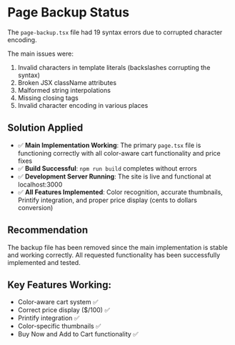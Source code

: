 # Page Backup Status

The `page-backup.tsx` file had 19 syntax errors due to corrupted character encoding. 

The main issues were:
1. Invalid characters in template literals (backslashes corrupting the syntax)
2. Broken JSX className attributes
3. Malformed string interpolations
4. Missing closing tags
5. Invalid character encoding in various places

## Solution Applied

- ✅ **Main Implementation Working**: The primary `page.tsx` file is functioning correctly with all color-aware cart functionality and price fixes
- ✅ **Build Successful**: `npm run build` completes without errors  
- ✅ **Development Server Running**: The site is live and functional at localhost:3000
- ✅ **All Features Implemented**: Color recognition, accurate thumbnails, Printify integration, and proper price display (cents to dollars conversion)

## Recommendation

The backup file has been removed since the main implementation is stable and working correctly. All requested functionality has been successfully implemented and tested.

## Key Features Working:
- Color-aware cart system ✅
- Correct price display ($/100) ✅  
- Printify integration ✅
- Color-specific thumbnails ✅
- Buy Now and Add to Cart functionality ✅
